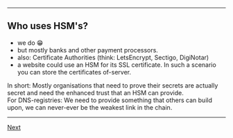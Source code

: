 -----------------------
## Who uses HSM\'s?
-   we do :grin:
-   but mostly banks and other payment processors.
-   also: Certificate Authorities (think: LetsEncrypt, Sectigo, DigiNotar)
-   a website could use an HSM for its SSL certificate. In such a scenario you can store the certificates of-server. 

In short: Mostly organisations that need to prove their secrets are actually secret and need the enhanced trust that an HSM can provide.\
For DNS-registries: We need to provide something that others can build upon, we can never-ever be the weakest link in the chain. 

---------------------
[Next](https://github.com/niek-sidn/hsm_workshop_nethsm/blob/main/Slide04.md)
